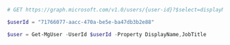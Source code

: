 <!-- markdownlint-disable MD041 -->

```PowerShell
# GET https://graph.microsoft.com/v1.0/users/{user-id}?$select=displayName,jobTitle

$userId = "71766077-aacc-470a-be5e-ba47db3b2e88"

$user = Get-MgUser -UserId $userId -Property DisplayName,JobTitle
```
